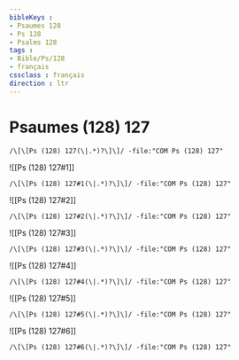 ```yaml
---
bibleKeys : 
- Psaumes 128
- Ps 128
- Psalms 128
tags : 
- Bible/Ps/128
- français
cssclass : français
direction : ltr
---
```


# Psaumes (128) 127

```query
/\[\[Ps (128) 127(\|.*)?\]\]/ -file:"COM Ps (128) 127"
```



![[Ps (128) 127#1]]

```query
/\[\[Ps (128) 127#1(\|.*)?\]\]/ -file:"COM Ps (128) 127"
```

![[Ps (128) 127#2]]

```query
/\[\[Ps (128) 127#2(\|.*)?\]\]/ -file:"COM Ps (128) 127"
```

![[Ps (128) 127#3]]

```query
/\[\[Ps (128) 127#3(\|.*)?\]\]/ -file:"COM Ps (128) 127"
```

![[Ps (128) 127#4]]

```query
/\[\[Ps (128) 127#4(\|.*)?\]\]/ -file:"COM Ps (128) 127"
```

![[Ps (128) 127#5]]

```query
/\[\[Ps (128) 127#5(\|.*)?\]\]/ -file:"COM Ps (128) 127"
```

![[Ps (128) 127#6]]

```query
/\[\[Ps (128) 127#6(\|.*)?\]\]/ -file:"COM Ps (128) 127"
```

